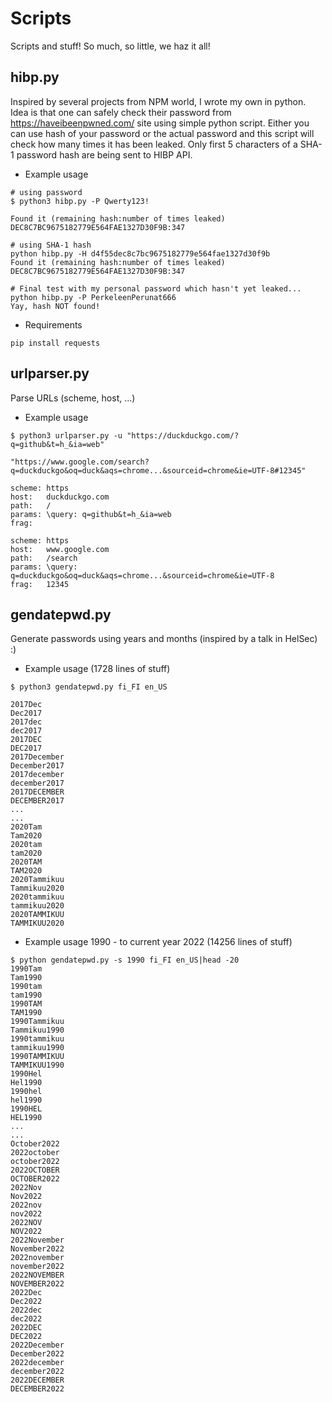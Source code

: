 # Scripts
Scripts and stuff! So much, so little, we haz it all!

## hibp.py
Inspired by several projects from NPM world, I wrote my own in python.
Idea is that one can safely check their password from https://haveibeenpwned.com/ site using simple python script. Either you can use hash of your password or the actual password and this script will check how many times it has been leaked. Only first 5 characters of a SHA-1 password hash are being sent to HIBP API.

* Example usage
```
# using password
$ python3 hibp.py -P Qwerty123!

Found it (remaining hash:number of times leaked)
DEC8C7BC9675182779E564FAE1327D30F9B:347

# using SHA-1 hash
python hibp.py -H d4f55dec8c7bc9675182779e564fae1327d30f9b
Found it (remaining hash:number of times leaked)
DEC8C7BC9675182779E564FAE1327D30F9B:347

# Final test with my personal password which hasn't yet leaked...
python hibp.py -P PerkeleenPerunat666
Yay, hash NOT found!
```

* Requirements
```
pip install requests
```

## urlparser.py
Parse URLs (scheme, host, ...)

* Example usage
```
$ python3 urlparser.py -u "https://duckduckgo.com/?q=github&t=h_&ia=web" 

"https://www.google.com/search?q=duckduckgo&oq=duck&aqs=chrome...&sourceid=chrome&ie=UTF-8#12345"

scheme:	https
host:	duckduckgo.com
path:	/
params:	\query:	q=github&t=h_&ia=web
frag:	

scheme:	https
host:	www.google.com
path:	/search
params:	\query:	q=duckduckgo&oq=duck&aqs=chrome...&sourceid=chrome&ie=UTF-8
frag:	12345
```

## gendatepwd.py
Generate passwords using years and months (inspired by a talk in HelSec) :)
* Example usage (1728 lines of stuff)
```
$ python3 gendatepwd.py fi_FI en_US

2017Dec
Dec2017
2017dec
dec2017
2017DEC
DEC2017
2017December
December2017
2017december
december2017
2017DECEMBER
DECEMBER2017
...
...
2020Tam
Tam2020
2020tam
tam2020
2020TAM
TAM2020
2020Tammikuu
Tammikuu2020
2020tammikuu
tammikuu2020
2020TAMMIKUU
TAMMIKUU2020
```


* Example usage 1990 - to current year 2022 (14256 lines of stuff)
```
$ python gendatepwd.py -s 1990 fi_FI en_US|head -20
1990Tam
Tam1990
1990tam
tam1990
1990TAM
TAM1990
1990Tammikuu
Tammikuu1990
1990tammikuu
tammikuu1990
1990TAMMIKUU
TAMMIKUU1990
1990Hel
Hel1990
1990hel
hel1990
1990HEL
HEL1990
...
...
October2022
2022october
october2022
2022OCTOBER
OCTOBER2022
2022Nov
Nov2022
2022nov
nov2022
2022NOV
NOV2022
2022November
November2022
2022november
november2022
2022NOVEMBER
NOVEMBER2022
2022Dec
Dec2022
2022dec
dec2022
2022DEC
DEC2022
2022December
December2022
2022december
december2022
2022DECEMBER
DECEMBER2022
```
